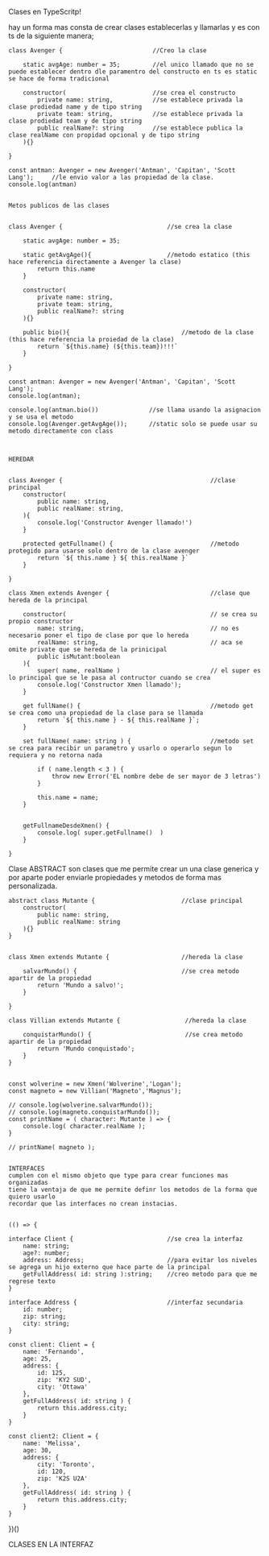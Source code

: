 Clases en TypeScritp! 

hay un forma mas consta de crear clases establecerlas y llamarlas y es con ts de la siguiente manera; 

    class Avenger {                         //Creo la clase 

        static avgAge: number = 35;         //el unico llamado que no se puede establecer dentro dle paramentro del constructo en ts es static se hace de forma tradicional

        constructor(                        //se crea el constructo 
            private name: string,           //se establece privada la clase prodiedad name y de tipo string
            private team: string,           //se establece privada la clase prodiedad team y de tipo string
            public realName?: string        //se establece publica la clase realName con propidad opcional y de tipo string
        ){}

    }

    const antman: Avenger = new Avenger('Antman', 'Capitan', 'Scott Lang');     //le envio valor a las propiedad de la clase. 
    console.log(antman)


    Metos publicos de las clases 

    
    class Avenger {                             //se crea la clase 

        static avgAge: number = 35;

        static getAvgAge(){                     //metodo estatico (this hace referencia directamente a Avenger la clase)
            return this.name
        }

        constructor(
            private name: string,
            private team: string, 
            public realName?: string
        ){}

        public bio(){                               //metodo de la clase (this hace referencia la proiedad de la clase)
            return `${this.name} (${this.team})!!!`
        }

    }

    const antman: Avenger = new Avenger('Antman', 'Capitan', 'Scott Lang');
    console.log(antman);
    
    console.log(antman.bio())              //se llama usando la asignacion y se usa el metodo
    console.log(Avenger.getAvgAge());      //static solo se puede usar su metodo directamente con class



    HEREDAR 


    class Avenger {                                         //clase principal 
        constructor(
            public name: string,
            public realName: string,
        ){
            console.log('Constructor Avenger llamado!')
        }

        protected getFullname() {                           //metodo protegido para usarse solo dentro de la clase avenger
            return `${ this.name } ${ this.realName }`
        }

    }

    class Xmen extends Avenger {                            //clase que hereda de la principal

        constructor(                                        // se crea su propio constructor
            name: string,                                   // no es necesario poner el tipo de clase por que lo hereda
            realName: string,                               // aca se omite private que se hereda de la prinicipal
            public isMutant:boolean
        ){
            super( name, realName )                         // el super es lo principal que se le pasa al contructor cuando se crea
            console.log('Constructor Xmen llamado');
        }

        get fullName() {                                    //metodo get se crea como una propiedad de la clase para se llamada
            return `${ this.name } - ${ this.realName }`;
        }

        set fullName( name: string ) {                      //metodo set se crea para recibir un parametro y usarlo o operarlo segun lo requiera y no retorna nada

            if ( name.length < 3 ) {
                throw new Error('EL nombre debe de ser mayor de 3 letras')
            }

            this.name = name;
        }


        getFullnameDesdeXmen() {
            console.log( super.getFullname()  )
        }

    }



Clase ABSTRACT
son clases que me permite crear un una clase generica y por aparte poder enviarle propiedades y metodos de forma mas personalizada.


    abstract class Mutante {                        //clase principal 
        constructor(
            public name: string,
            public realName: string
        ){}
    }


    class Xmen extends Mutante {                    //hereda la clase 

        salvarMundo() {                             //se crea metodo apartir de la propiedad
            return 'Mundo a salvo!';
        }

    }

    class Villian extends Mutante {                  //hereda la clase 

        conquistarMundo() {                          //se crea metodo apartir de la propiedad
            return 'Mundo conquistado';
        }
    }


    const wolverine = new Xmen('Wolverine','Logan');
    const magneto = new Villian('Magneto','Magnus');

    // console.log(wolverine.salvarMundo());
    // console.log(magneto.conquistarMundo());
    const printName = ( character: Mutante ) => {
        console.log( character.realName );
    }

    // printName( magneto );


    INTERFACES
    cumplen con el mismo objeto que type para crear funciones mas organizadas 
    tiene la ventaja de que me permite definr los metodos de la forma que quiero usarlo
    recordar que las interfaces no crean instacias.


    (() => {

    interface Client {                          //se crea la interfaz
        name: string;
        age?: number;
        address: Address;                       //para evitar los niveles se agrega un hijo externo que hace parte de la principal
        getFullAddress( id: string ):string;    //creo metodo para que me regrese texto
    }

    interface Address {                         //interfaz secundaria
        id: number;
        zip: string;
        city: string;
    }

    const client: Client = {
        name: 'Fernando',
        age: 25,
        address: {
            id: 125,
            zip: 'KY2 SUD',
            city: 'Ottawa'
        },
        getFullAddress( id: string ) {
            return this.address.city;
        }
    }

    const client2: Client = {
        name: 'Melissa',
        age: 30,
        address: {
            city: 'Toronto',
            id: 120,
            zip: 'K2S U2A'
        },
        getFullAddress( id: string ) {
            return this.address.city;
        }
    }
})()



CLASES EN LA INTERFAZ


